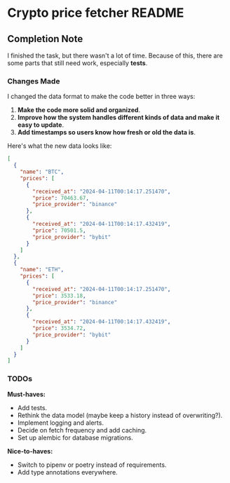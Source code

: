 # Crypto price fetcher README

## Completion Note

I finished the task, but there wasn't a lot of time. Because of this, there are some parts that still need work, especially **tests**.

### Changes Made

I changed the data format to make the code better in three ways:

1. **Make the code more solid and organized**.
2. **Improve how the system handles different kinds of data and make it easy to update**.
3. **Add timestamps so users know how fresh or old the data is**.

Here's what the new data looks like:

```json
[
  {
    "name": "BTC",
    "prices": [
      {
        "received_at": "2024-04-11T00:14:17.251470",
        "price": 70463.67,
        "price_provider": "binance"
      },
      {
        "received_at": "2024-04-11T00:14:17.432419",
        "price": 70501.5,
        "price_provider": "bybit"
      }
    ]
  },
  {
    "name": "ETH",
    "prices": [
      {
        "received_at": "2024-04-11T00:14:17.251470",
        "price": 3533.18,
        "price_provider": "binance"
      },
      {
        "received_at": "2024-04-11T00:14:17.432419",
        "price": 3534.72,
        "price_provider": "bybit"
      }
    ]
  }
]
```

### TODOs

**Must-haves:**
- Add tests.
- Rethink the data model (maybe keep a history instead of overwriting?).
- Implement logging and alerts.
- Decide on fetch frequency and add caching.
- Set up alembic for database migrations.

**Nice-to-haves:**
- Switch to pipenv or poetry instead of requirements.
- Add type annotations everywhere.
